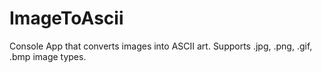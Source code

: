 # ImageToAscii
Console App that converts images into ASCII art. Supports .jpg, .png, .gif, .bmp image types.

